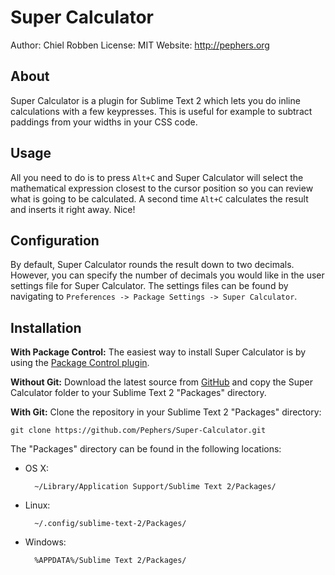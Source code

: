 Super Calculator
================
Author: Chiel Robben
License: MIT
Website: http://pephers.org

About
-----
Super Calculator is a plugin for Sublime Text 2 which lets you do inline calculations with a few keypresses. This is useful for example to subtract paddings from your widths in your CSS code.

Usage
-----
All you need to do is to press `Alt+C` and Super Calculator will select the mathematical expression closest to the cursor position so you can review what is going to be calculated. A second time `Alt+C` calculates the result and inserts it right away. Nice!

Configuration
-------------
By default, Super Calculator rounds the result down to two decimals. However, you can specify the number of decimals you would like in the user settings file for Super Calculator. The settings files can be found by navigating to `Preferences -> Package Settings -> Super Calculator`.

Installation
------------
**With Package Control:** The easiest way to install Super Calculator is by using the [Package Control plugin](http://wbond.net/sublime_packages/package_control).

**Without Git:** Download the latest source from [GitHub](https://github.com/Pephers/Super-Calculator) and copy the Super Calculator folder to your Sublime Text 2 "Packages" directory.

**With Git:** Clone the repository in your Sublime Text 2 "Packages" directory:

    git clone https://github.com/Pephers/Super-Calculator.git

The "Packages" directory can be found in the following locations:

* OS X:

        ~/Library/Application Support/Sublime Text 2/Packages/

* Linux:

        ~/.config/sublime-text-2/Packages/

* Windows:

        %APPDATA%/Sublime Text 2/Packages/

